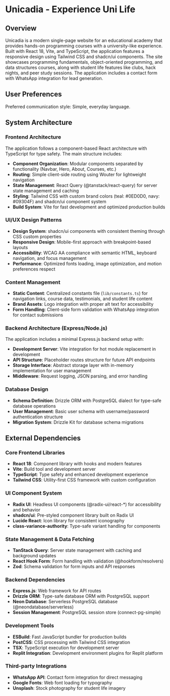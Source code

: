 # Unicadia - Experience Uni Life

## Overview

Unicadia is a modern single-page website for an educational academy that provides hands-on programming courses with a university-like experience. Built with React 18, Vite, and TypeScript, the application features a responsive design using Tailwind CSS and shadcn/ui components. The site showcases programming fundamentals, object-oriented programming, and data structures courses, along with student life features like clubs, hack nights, and peer study sessions. The application includes a contact form with WhatsApp integration for lead generation.

## User Preferences

Preferred communication style: Simple, everyday language.

## System Architecture

### Frontend Architecture
The application follows a component-based React architecture with TypeScript for type safety. The main structure includes:

- **Component Organization**: Modular components separated by functionality (Navbar, Hero, About, Courses, etc.)
- **Routing**: Simple client-side routing using Wouter for lightweight navigation
- **State Management**: React Query (@tanstack/react-query) for server state management and caching
- **Styling**: Tailwind CSS with custom brand colors (teal: #0ED0D0, navy: #09304F) and shadcn/ui component system
- **Build System**: Vite for fast development and optimized production builds

### UI/UX Design Patterns
- **Design System**: shadcn/ui components with consistent theming through CSS custom properties
- **Responsive Design**: Mobile-first approach with breakpoint-based layouts
- **Accessibility**: WCAG AA compliance with semantic HTML, keyboard navigation, and focus management
- **Performance**: Optimized fonts loading, image optimization, and motion preferences respect

### Content Management
- **Static Content**: Centralized constants file (`lib/constants.ts`) for navigation links, course data, testimonials, and student life content
- **Brand Assets**: Logo integration with proper alt text for accessibility
- **Form Handling**: Client-side form validation with WhatsApp integration for contact submissions

### Backend Architecture (Express/Node.js)
The application includes a minimal Express.js backend setup with:

- **Development Server**: Vite integration for hot module replacement in development
- **API Structure**: Placeholder routes structure for future API endpoints
- **Storage Interface**: Abstract storage layer with in-memory implementation for user management
- **Middleware**: Request logging, JSON parsing, and error handling

### Database Design
- **Schema Definition**: Drizzle ORM with PostgreSQL dialect for type-safe database operations
- **User Management**: Basic user schema with username/password authentication structure
- **Migration System**: Drizzle Kit for database schema migrations

## External Dependencies

### Core Frontend Libraries
- **React 18**: Component library with hooks and modern features
- **Vite**: Build tool and development server
- **TypeScript**: Type safety and enhanced development experience
- **Tailwind CSS**: Utility-first CSS framework with custom configuration

### UI Component System
- **Radix UI**: Headless UI components (@radix-ui/react-*) for accessibility and behavior
- **shadcn/ui**: Pre-styled component library built on Radix UI
- **Lucide React**: Icon library for consistent iconography
- **class-variance-authority**: Type-safe variant handling for components

### State Management & Data Fetching
- **TanStack Query**: Server state management with caching and background updates
- **React Hook Form**: Form handling with validation (@hookform/resolvers)
- **Zod**: Schema validation for form inputs and API responses

### Backend Dependencies
- **Express.js**: Web framework for API routes
- **Drizzle ORM**: Type-safe database ORM with PostgreSQL support
- **Neon Database**: Serverless PostgreSQL database (@neondatabase/serverless)
- **Session Management**: PostgreSQL session store (connect-pg-simple)

### Development Tools
- **ESBuild**: Fast JavaScript bundler for production builds
- **PostCSS**: CSS processing with Tailwind CSS integration
- **TSX**: TypeScript execution for development server
- **Replit Integration**: Development environment plugins for Replit platform

### Third-party Integrations
- **WhatsApp API**: Contact form integration for direct messaging
- **Google Fonts**: Web font loading for typography
- **Unsplash**: Stock photography for student life imagery